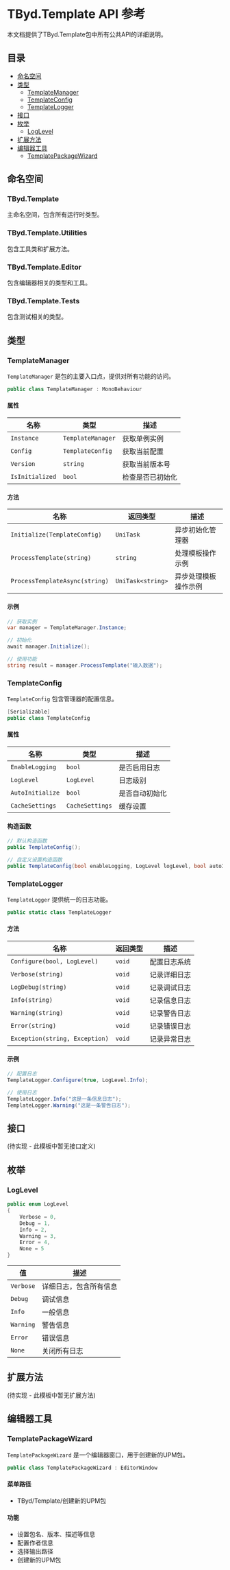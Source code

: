 # TByd.Template API 参考

本文档提供了TByd.Template包中所有公共API的详细说明。

## 目录

- [命名空间](#命名空间)
- [类型](#类型)
  - [TemplateManager](#templatemanager)
  - [TemplateConfig](#templateconfig)
  - [TemplateLogger](#templatelogger)
- [接口](#接口)
- [枚举](#枚举)
  - [LogLevel](#loglevel)
- [扩展方法](#扩展方法)
- [编辑器工具](#编辑器工具)
  - [TemplatePackageWizard](#templatepackagewizard)

## 命名空间

### TByd.Template

主命名空间，包含所有运行时类型。

### TByd.Template.Utilities

包含工具类和扩展方法。

### TByd.Template.Editor

包含编辑器相关的类型和工具。

### TByd.Template.Tests

包含测试相关的类型。

## 类型

### TemplateManager

`TemplateManager` 是包的主要入口点，提供对所有功能的访问。

```csharp
public class TemplateManager : MonoBehaviour
```

#### 属性

| 名称 | 类型 | 描述 |
|------|------|------|
| `Instance` | `TemplateManager` | 获取单例实例 |
| `Config` | `TemplateConfig` | 获取当前配置 |
| `Version` | `string` | 获取当前版本号 |
| `IsInitialized` | `bool` | 检查是否已初始化 |

#### 方法

| 名称 | 返回类型 | 描述 |
|------|----------|------|
| `Initialize(TemplateConfig)` | `UniTask` | 异步初始化管理器 |
| `ProcessTemplate(string)` | `string` | 处理模板操作示例 |
| `ProcessTemplateAsync(string)` | `UniTask<string>` | 异步处理模板操作示例 |

#### 示例

```csharp
// 获取实例
var manager = TemplateManager.Instance;

// 初始化
await manager.Initialize();

// 使用功能
string result = manager.ProcessTemplate("输入数据");
```

### TemplateConfig

`TemplateConfig` 包含管理器的配置信息。

```csharp
[Serializable]
public class TemplateConfig
```

#### 属性

| 名称 | 类型 | 描述 |
|------|------|------|
| `EnableLogging` | `bool` | 是否启用日志 |
| `LogLevel` | `LogLevel` | 日志级别 |
| `AutoInitialize` | `bool` | 是否自动初始化 |
| `CacheSettings` | `CacheSettings` | 缓存设置 |

#### 构造函数

```csharp
// 默认构造函数
public TemplateConfig();

// 自定义设置构造函数
public TemplateConfig(bool enableLogging, LogLevel logLevel, bool autoInitialize);
```

### TemplateLogger

`TemplateLogger` 提供统一的日志功能。

```csharp
public static class TemplateLogger
```

#### 方法

| 名称 | 返回类型 | 描述 |
|------|----------|------|
| `Configure(bool, LogLevel)` | `void` | 配置日志系统 |
| `Verbose(string)` | `void` | 记录详细日志 |
| `LogDebug(string)` | `void` | 记录调试日志 |
| `Info(string)` | `void` | 记录信息日志 |
| `Warning(string)` | `void` | 记录警告日志 |
| `Error(string)` | `void` | 记录错误日志 |
| `Exception(string, Exception)` | `void` | 记录异常日志 |

#### 示例

```csharp
// 配置日志
TemplateLogger.Configure(true, LogLevel.Info);

// 使用日志
TemplateLogger.Info("这是一条信息日志");
TemplateLogger.Warning("这是一条警告日志");
```

## 接口

(待实现 - 此模板中暂无接口定义)

## 枚举

### LogLevel

```csharp
public enum LogLevel
{
    Verbose = 0,
    Debug = 1,
    Info = 2,
    Warning = 3,
    Error = 4,
    None = 5
}
```

| 值 | 描述 |
|------|------|
| `Verbose` | 详细日志，包含所有信息 |
| `Debug` | 调试信息 |
| `Info` | 一般信息 |
| `Warning` | 警告信息 |
| `Error` | 错误信息 |
| `None` | 关闭所有日志 |

## 扩展方法

(待实现 - 此模板中暂无扩展方法)

## 编辑器工具

### TemplatePackageWizard

`TemplatePackageWizard` 是一个编辑器窗口，用于创建新的UPM包。

```csharp
public class TemplatePackageWizard : EditorWindow
```

#### 菜单路径

- TByd/Template/创建新的UPM包

#### 功能

- 设置包名、版本、描述等信息
- 配置作者信息
- 选择输出路径
- 创建新的UPM包 